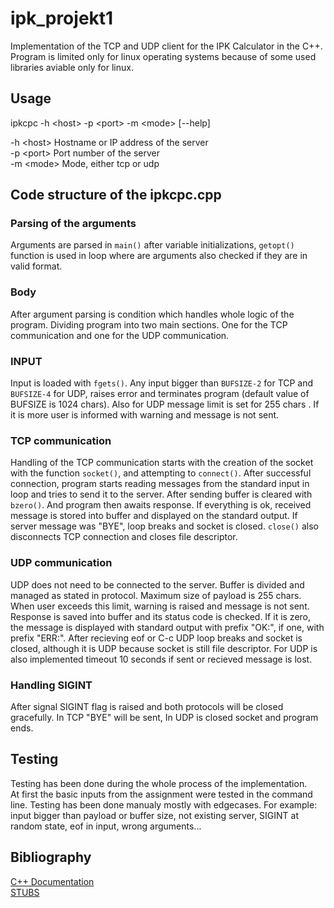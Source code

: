 # ipk_projekt1

Implementation of the TCP and UDP client for the IPK Calculator
in the C++. Program is limited only for linux operating systems because of some used libraries aviable only for linux.

## Usage
ipkcpc -h \<host\> -p \<port> -m \<mode> [--help]

-h \<host>   Hostname or IP address of the server  
-p \<port>   Port number of the server  
-m \<mode>   Mode, either tcp or udp  


## Code structure of the ipkcpc.cpp

### Parsing of the arguments
Arguments are parsed in `main()` after variable initializations, `getopt()` function is used in loop where are arguments also checked if they are in valid format.
### Body 
After argument parsing is condition which handles whole logic of the program. Dividing program into two main sections. 
One for the TCP communication and one for the UDP communication.
### INPUT
Input is loaded with `fgets()`. Any input bigger than `BUFSIZE-2` for TCP and `BUFSIZE-4` for UDP, raises error and terminates program (default value of BUFSIZE is 1024 chars). Also for UDP message limit is set for 255 chars . If it is more user is informed with warning and message is not sent.
### TCP communication 
Handling of the TCP communication starts with the creation of the socket with the function `socket()`, and attempting to `connect()`.
After successful connection, program starts reading messages from the standard input in loop and tries to send it to the server. After sending buffer is cleared with `bzero()`. And program then awaits response.
If everything is ok, received message is stored into buffer and displayed on the standard output. If server message was "BYE", loop breaks and socket is closed. `close()` also disconnects TCP connection and closes file descriptor.
### UDP communication 
UDP does not need to be connected to the server. Buffer is divided and managed as stated in protocol.
Maximum size of payload is 255 chars.
When user exceeds this limit, warning is raised and message is not sent.
Response is saved into buffer and its status code is checked. If it is zero, the message is displayed with standard output with prefix "OK:", if one, with prefix "ERR:". After recieving eof or C-c UDP loop breaks and socket is closed, although it is UDP because socket is still file descriptor. For UDP is also implemented timeout 10 seconds if sent or recieved message is lost.
### Handling SIGINT
After signal SIGINT flag is raised and both protocols will be closed gracefully. In TCP "BYE" will be sent, In UDP is closed socket and program ends.
## Testing
Testing has been done during the whole process of the implementation.  
At first the basic inputs from the assignment were tested in the command line.
Testing has been done manualy mostly with edgecases.
For example: input bigger than payload or buffer size, not existing server, SIGINT at random state, eof in input, wrong arguments... 

## Bibliography
[C++ Documentation](https://learn.microsoft.com/en-us/cpp/cpp/?view=msvc-170)  
[STUBS](https://git.fit.vutbr.cz/NESFIT/IPK-Projekty/src/branch/master/Stubs)

